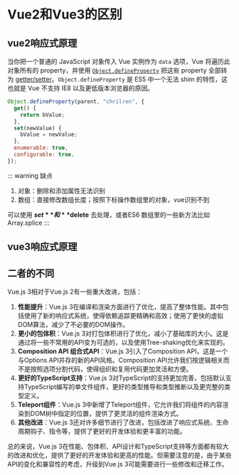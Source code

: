 # Vue2和Vue3的区别

## vue2响应式原理

当你把一个普通的 JavaScript 对象传入 Vue 实例作为 `data` 选项，Vue 将遍历此对象所有的 property，并使用 [`Object.defineProperty`](https://developer.mozilla.org/zh-CN/docs/Web/JavaScript/Reference/Global_Objects/Object/defineProperty) 把这些 property 全部转为 [getter/setter](https://developer.mozilla.org/zh-CN/docs/Web/JavaScript/Guide/Working_with_Objects#定义_getters_与_setters)。`Object.defineProperty` 是 ES5 中一个无法 shim 的特性，这也就是 Vue 不支持 IE8 以及更低版本浏览器的原因。
```js
Object.defineProperty(parent, "chrilren", {
  get() {
    return bValue;
  },
  set(newValue) {
    bValue = newValue;
  },
  enumerable: true,
  configurable: true,
});
```
::: warning  缺点
1. 对象：删除和添加属性无法识别
2. 数组：直接修改数组长度；按照下标操作数组里的对象，vue识别不到

可以使用 **$set** 和 **$delete** 去处理，或者ES6 数组里的一些新方法比如Array.splice
:::

## vue3响应式原理


## 二者的不同

Vue.js 3相对于Vue.js 2有一些重大改进，包括：

1. **性能提升**：Vue.js 3在编译和渲染方面进行了优化，提高了整体性能。其中包括使用了新的响应式系统，使得依赖追踪更精确和高效；使用了更快的虚拟DOM算法，减少了不必要的DOM操作。
2. **更小的包体积**：Vue.js 3对打包体积进行了优化，减小了基础库的大小。这是通过将一些不常用的API变为可选的，以及使用Tree-shaking优化来实现的。
3. **Composition API 组合式API**：Vue.js 3引入了Composition API，这是一个与Options API并存的新的API风格。Composition API允许我们按逻辑相关而不是按照选项分割代码，使得组织和复用代码更加灵活和方便。
4. **更好的TypeScript支持**：Vue.js 3对TypeScript的支持更加完善，包括默认支持TypeScript编写的单文件组件，更好的类型推导和类型推断以及更完整的类型定义。
5. **Teleport组件**：Vue.js 3中新增了Teleport组件，它允许我们将组件的内容渲染到DOM树中指定的位置，提供了更灵活的组件渲染方式。
6. **其他改进**：Vue.js 3还对许多细节进行了改进，包括改进了响应式系统、生命周期钩子、指令等，提供了更好的开发体验和更丰富的功能。

总的来说，Vue.js 3在性能、包体积、API设计和TypeScript支持等方面都有较大的改进和优化，提供了更好的开发体验和更高的性能。但需要注意的是，由于某些API的变化和兼容性的考虑，升级到Vue.js 3可能需要进行一些修改和迁移工作。
